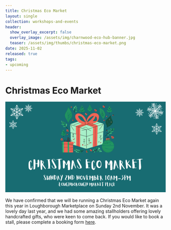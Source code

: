 ```yaml
---
title: Christmas Eco Market
layout: single
collection: workshops-and-events
header:
  show_overlay_excerpt: false
  overlay_image: /assets/img/charnwood-eco-hub-banner.jpg
  teaser: /assets/img/thumbs/christmas-eco-market.png
date: 2025-11-02
released: true
tags:
- upcoming
---
```


# Christmas Eco Market

![Christmas Eco Market](/assets/img/christmas-market-2025.png)

We have confirmed that we will be running a Christmas Eco Market again this year in Loughborough Marketplace on Sunday 2nd November. It was a lovely day last year, and we had some amazing stallholders offering lovely handcrafted gifts, who were keen to come back. If you would like to book a stall, please complete a booking form [here](https://forms.gle/251BuviM8sUUjtHE6).

